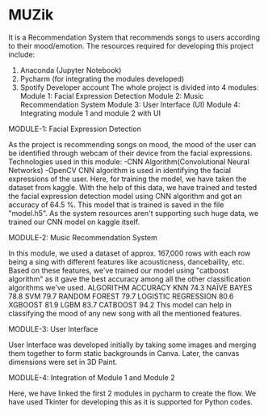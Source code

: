 # MUZik
It is a Recommendation System that recommends songs to users according to their mood/emotion.
The resources required for developing this project include:
  1. Anaconda (Jupyter Notebook)
  2. Pycharm (for integrating the modules developed)
  3. Spotify Developer account
The whole project is divided into 4 modules:
Module 1: Facial Expression Detection
Module 2: Music Recommendation System
Module 3: User Interface (UI)
Module 4: Integrating module 1 and module 2 with UI

MODULE-1: Facial Expression Detection

As the project is recommending songs on mood, the mood of the user can be identified through webcam of their device from the facial expressions.
Technologies used in this module:
  -CNN Algorithm(Convolutional Neural Networks)
  -OpenCV
 CNN algorithm is used in identifying the facial expressions of the user.
 Here, for training the model, we have taken the dataset from kaggle.
 With the help of this data, we have trained and tested the facial expression detection model using CNN algorithm and got an accuracy of 64.5 %.
 This model that is trained is saved in the file "model.h5".
 As the system resources aren't supporting such huge data, we trained our CNN model on kaggle itself.
 
 MODULE-2: Music Recommendation System
 
 In this module, we used a dataset of approx. 167,000 rows with each row being a sing with different features like acousticness, dancebaility, etc.
 Based on these features, we've trained our model using "catboost algorithm" as it gave the best accuracy among all the other classification algorithms we've used.
                                                              ALGORITHM                ACCURACY
                                                              KNN	                       74.3
                                                              NAÏVE BAYES 	             78.8
                                                              SVM	                       79.7
                                                              RANDOM FOREST	             79.7
                                                              LOGISTIC REGRESSION	       80.6
                                                              XGBOOST	                   81.9
                                                              LGBM	                     83.7
                                                              CATBOOST	                 94.2
This model can help in classifying the mood of any new song with all the mentioned features.

MODULE-3: User Interface

User Interface was developed initially by taking some images and merging them together to form static backgrounds in Canva.
Later, the canvas dimensions were set in 3D Paint.

MODULE-4: Integration of Module 1 and Module 2

Here, we have linked the first 2 modules in pycharm to create the flow.
We have used Tkinter for developing this as it is supported for Python codes.


